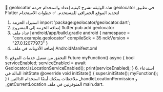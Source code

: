 📍 geolocator
هذه الوثيقة تشرح كيفية إعداد واستخدام حزمة geolocator في تطبيق Flutter لتحديد الموقع الجغرافي للمستخدم.
✅ خطوات الاستخدام
1. استيراد الحزمة
import 'package:geolocator/geolocator.dart';
2. إضافة الحزمة إلى المشروع
flutter pub add geolocator
3. إعداد ملف android/app/build.gradle
android {
    namespace = "com.example.geolocator"
    compileSdk = 35
    ndkVersion = "27.0.12077973"
}
4. إضافة الأذونات في ملف AndroidManifest.xml
<uses-permission android:name="android.permission.ACCESS_FINE_LOCATION" />
<uses-permission android:name="android.permission.ACCESS_COARSE_LOCATION" />
5. التحقق من تفعيل خدمات الموقع
Future<void> myFunction() async {
  bool serviceEnabled;
  serviceEnabled = await Geolocator.isLocationServiceEnabled();
  print(serviceEnabled);
}
6. استدعاء الدالة في initState
@override
void initState() {
  super.initState();
  myFunction();
}
ℹ️ ملاحظات
يمكنك أيضًا استخدام الدالتين _handleLocationPermission و _getCurrentLocation المتوفرتين في ملف main.dart.
